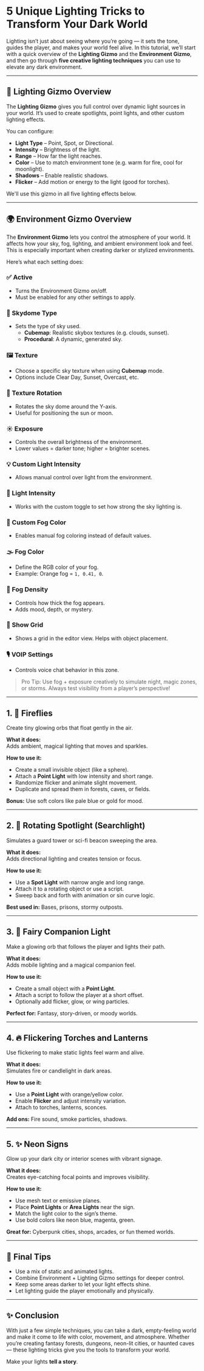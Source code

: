 # 5 Unique Lighting Tricks to Transform Your Dark World

Lighting isn’t just about seeing where you’re going — it sets the tone, guides the player, and makes your world feel alive. In this tutorial, we’ll start with a quick overview of the **Lighting Gizmo** and the **Environment Gizmo**, and then go through **five creative lighting techniques** you can use to elevate any dark environment.

---

## 🔧 Lighting Gizmo Overview

The **Lighting Gizmo** gives you full control over dynamic light sources in your world. It’s used to create spotlights, point lights, and other custom lighting effects.

You can configure:
- **Light Type** – Point, Spot, or Directional.
- **Intensity** – Brightness of the light.
- **Range** – How far the light reaches.
- **Color** – Use to match environment tone (e.g. warm for fire, cool for moonlight).
- **Shadows** – Enable realistic shadows.
- **Flicker** – Add motion or energy to the light (good for torches).

We'll use this gizmo in all five lighting effects below.

---

## 🌍 Environment Gizmo Overview

The **Environment Gizmo** lets you control the atmosphere of your world. It affects how your sky, fog, lighting, and ambient environment look and feel. This is especially important when creating darker or stylized environments.

Here’s what each setting does:

### ✅ Active
- Turns the Environment Gizmo on/off.  
- Must be enabled for any other settings to apply.

### 🌌 Skydome Type
- Sets the type of sky used.
  - **Cubemap**: Realistic skybox textures (e.g. clouds, sunset).
  - **Procedural**: A dynamic, generated sky.

### 🖼️ Texture
- Choose a specific sky texture when using **Cubemap** mode.  
- Options include Clear Day, Sunset, Overcast, etc.

### 🔄 Texture Rotation
- Rotates the sky dome around the Y-axis.
- Useful for positioning the sun or moon.

### ☀️ Exposure
- Controls the overall brightness of the environment.
- Lower values = darker tone; higher = brighter scenes.

### 💡 Custom Light Intensity
- Allows manual control over light from the environment.

### 🔆 Light Intensity
- Works with the custom toggle to set how strong the sky lighting is.

### 🎨 Custom Fog Color
- Enables manual fog coloring instead of default values.

### 🌫️ Fog Color
- Define the RGB color of your fog.
- Example: Orange fog = `1, 0.41, 0`.

### 🌁 Fog Density
- Controls how thick the fog appears.
- Adds mood, depth, or mystery.

### 🧱 Show Grid
- Shows a grid in the editor view. Helps with object placement.

### 🎙️ VOIP Settings
- Controls voice chat behavior in this zone.

> Pro Tip: Use fog + exposure creatively to simulate night, magic zones, or storms. Always test visibility from a player’s perspective!

---

## 1. 🐞 Fireflies

Create tiny glowing orbs that float gently in the air.

**What it does:**  
Adds ambient, magical lighting that moves and sparkles.

**How to use it:**
- Create a small invisible object (like a sphere).
- Attach a **Point Light** with low intensity and short range.
- Randomize flicker and animate slight movement.
- Duplicate and spread them in forests, caves, or fields.

**Bonus:** Use soft colors like pale blue or gold for mood.

---

## 2. 🔦 Rotating Spotlight (Searchlight)

Simulates a guard tower or sci-fi beacon sweeping the area.

**What it does:**  
Adds directional lighting and creates tension or focus.

**How to use it:**
- Use a **Spot Light** with narrow angle and long range.
- Attach it to a rotating object or use a script.
- Sweep back and forth with animation or sin curve logic.

**Best used in:** Bases, prisons, stormy outposts.

---

## 3. 🧚 Fairy Companion Light

Make a glowing orb that follows the player and lights their path.

**What it does:**  
Adds mobile lighting and a magical companion feel.

**How to use it:**
- Create a small object with a **Point Light**.
- Attach a script to follow the player at a short offset.
- Optionally add flicker, glow, or wing particles.

**Perfect for:** Fantasy, story-driven, or moody worlds.

---

## 4. 🔥 Flickering Torches and Lanterns

Use flickering to make static lights feel warm and alive.

**What it does:**  
Simulates fire or candlelight in dark areas.

**How to use it:**
- Use a **Point Light** with orange/yellow color.
- Enable **Flicker** and adjust intensity variation.
- Attach to torches, lanterns, sconces.

**Add ons:** Fire sound, smoke particles, shadows.

---

## 5. ✨ Neon Signs

Glow up your dark city or interior scenes with vibrant signage.

**What it does:**  
Creates eye-catching focal points and improves visibility.

**How to use it:**
- Use mesh text or emissive planes.
- Place **Point Lights** or **Area Lights** near the sign.
- Match the light color to the sign’s theme.
- Use bold colors like neon blue, magenta, green.

**Great for:** Cyberpunk cities, shops, arcades, or fun themed worlds.

---

## 🎯 Final Tips

- Use a mix of static and animated lights.
- Combine Environment + Lighting Gizmo settings for deeper control.
- Keep some areas darker to let your light effects shine.
- Let lighting guide the player emotionally and physically.

---

## ✨ Conclusion

With just a few simple techniques, you can take a dark, empty-feeling world and make it come to life with color, movement, and atmosphere. Whether you’re creating fantasy forests, dungeons, neon-lit cities, or haunted caves — these lighting tricks give you the tools to transform your world.

Make your lights **tell a story**.
